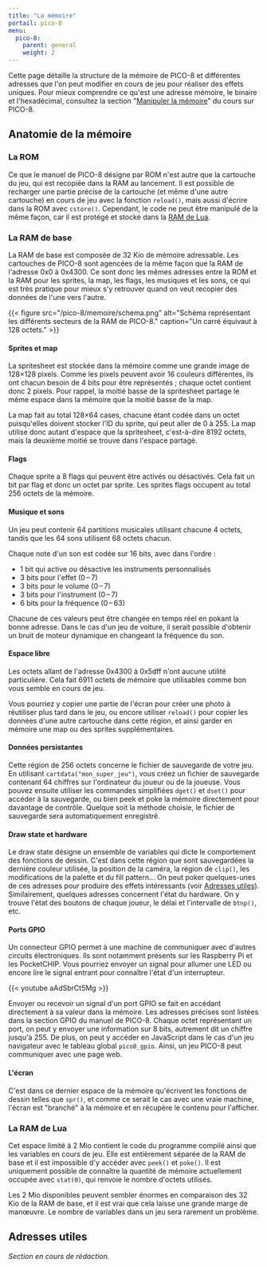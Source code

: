 ```yaml
---
title: "La mémoire"
portail: pico-8
menu:
  pico-8:
    parent: general
    weight: 2
---
```


Cette page détaille la structure de la mémoire de PICO-8 et différentes adresses que l'on peut modifier en cours de jeu pour réaliser des effets uniques. Pour mieux comprendre ce qu'est une adresse mémoire, le binaire et l'hexadécimal, consultez la section "[Manipuler la mémoire](https://fairedesjeux.fr/pico-8/techniques-avancees/manipuler-la-memoire/)" du cours sur PICO-8.

## Anatomie de la mémoire

### La ROM

Ce que le manuel de PICO-8 désigne par ROM n'est autre que la cartouche du jeu, qui est recopiée dans la RAM au lancement. Il est possible de recharger une partie précise de la cartouche (et même d'une autre cartouche) en cours de jeu avec la fonction `reload()`, mais aussi d'écrire dans la ROM avec `cstore()`. Cependant, le code ne peut être manipulé de la même façon, car il est protégé et stocké dans la [RAM de Lua](#la-ram-de-lua).

### La RAM de base

La RAM de base est composée de 32 Kio de mémoire adressable. Les cartouches de PICO-8 sont agencées de la même façon que la RAM de l'adresse 0x0 à 0x4300. Ce sont donc les mêmes adresses entre la ROM et la RAM pour les sprites, la map, les flags, les musiques et les sons, ce qui est très pratique pour mieux s'y retrouver quand on veut recopier des données de l'une vers l'autre.

{{< figure src="/pico-8/memoire/schema.png" alt="Schéma représentant les différents secteurs de la RAM de PICO-8." caption="Un carré équivaut à 128 octets." >}}

#### Sprites et map

La spritesheet est stockée dans la mémoire comme une grande image de 128×128 pixels. Comme les pixels peuvent avoir 16 couleurs différentes, ils ont chacun besoin de 4 bits pour être représentés ; chaque octet contient donc 2 pixels. Pour rappel, la moitié basse de la spritesheet partage le même espace dans la mémoire que la moitié basse de la map.

La map fait au total 128×64 cases, chacune étant codée dans un octet puisqu'elles doivent stocker l'ID du sprite, qui peut aller de 0 à 255. La map utilise donc autant d'espace que la spritesheet, c'est-à-dire 8192 octets, mais la deuxième moitié se trouve dans l'espace partagé.

#### Flags

Chaque sprite a 8 flags qui peuvent être activés ou désactivés. Cela fait un bit par flag et donc un octet par sprite. Les sprites flags occupent au total 256 octets de la mémoire.

#### Musique et sons

Un jeu peut contenir 64 partitions musicales utilisant chacune 4 octets, tandis que les 64 sons utilisent 68 octets chacun.

Chaque note d'un son est codée sur 16 bits, avec dans l'ordre :

- 1 bit qui active ou désactive les instruments personnalisés
- 3 bits pour l'effet (0 – 7)
- 3 bits pour le volume (0 – 7)
- 3 bits pour l'instrument (0 – 7)
- 6 bits pour la fréquence (0 – 63)

Chacune de ces valeurs peut être changée en temps réel en pokant la bonne adresse. Dans le cas d'un jeu de voiture, il serait possible d'obtenir un bruit de moteur dynamique en changeant la fréquence du son.

#### Espace libre

Les octets allant de l'adresse 0x4300 à 0x5dff n'ont aucune utilité particulière. Cela fait 6911 octets de mémoire que utilisables comme bon vous semble en cours de jeu.

Vous pourriez y copier une partie de l'écran pour créer une photo à réutiliser plus tard dans le jeu, ou encore utiliser `reload()` pour copier les données d'une autre cartouche dans cette région, et ainsi garder en mémoire une map ou des sprites supplémentaires.

#### Données persistantes

Cette région de 256 octets concerne le fichier de sauvegarde de votre jeu. En utilisant `cartdata("mon_super_jeu")`, vous créez un fichier de sauvegarde contenant 64 chiffres sur l'ordinateur du joueur ou de la joueuse. Vous pouvez ensuite utiliser les commandes simplifiées `dget()` et `dset()` pour accéder à la sauvegarde, ou bien peek et poke la mémoire directement pour davantage de contrôle. Quelque soit la méthode choisie, le fichier de sauvegarde sera automatiquement enregistré.

#### Draw state et hardware

Le draw state désigne un ensemble de variables qui dicte le comportement des fonctions de dessin. C'est dans cette région que sont sauvegardées la dernière couleur utilisée, la position de la caméra, la région de `clip()`, les modifications de la palette et du fill pattern... On peut poker quelques-unes de ces adresses pour produire des effets intéressants (voir [Adresses utiles](#adresses-utiles)). Similairement, quelques adresses concernent l'état du hardware. On y trouve l'état des boutons de chaque joueur, le délai et l'intervalle de `btnp()`, etc.

#### Ports GPIO

Un connecteur GPIO permet à une machine de communiquer avec d'autres circuits électroniques. Ils sont notamment présents sur les Raspberry Pi et les PocketCHIP. Vous pourriez envoyer un signal pour allumer une LED ou encore lire le signal entrant pour connaître l'état d'un interrupteur.

{{< youtube aAdSbrCt5Mg >}}

Envoyer ou recevoir un signal d'un port GPIO se fait en accédant directement à sa valeur dans la mémoire. Les adresses précises sont listées dans la section GPIO du manuel de PICO-8. Chaque octet représentant un port, on peut y envoyer une information sur 8 bits, autrement dit un chiffre jusqu'à 255. De plus, on peut y accéder en JavaScript dans le cas d'un jeu navigateur avec le tableau global `pico8_gpio`. Ainsi, un jeu PICO-8 peut communiquer avec une page web.

#### L'écran

C'est dans ce dernier espace de la mémoire qu'écrivent les fonctions de dessin telles que `spr()`, et comme ce serait le cas avec une vraie machine, l'écran est "branché" à la mémoire et en récupère le contenu pour l'afficher.

### La RAM de Lua

Cet espace limité à 2 Mio contient le code du programme compilé ainsi que les variables en cours de jeu. Elle est entièrement séparée de la RAM de base et il est impossible d'y accéder avec `peek()` et `poke()`. Il est uniquement possible de connaître la quantité de mémoire actuellement occupée avec `stat(0)`, qui renvoie le nombre d'octets utilisés.

Les 2 Mio disponibles peuvent sembler énormes en comparaison des 32 Kio de la RAM de base, et il est vrai que cela laisse une grande marge de manœuvre. Le nombre de variables dans un jeu sera rarement un problème.

## Adresses utiles

*Section en cours de rédaction.*
